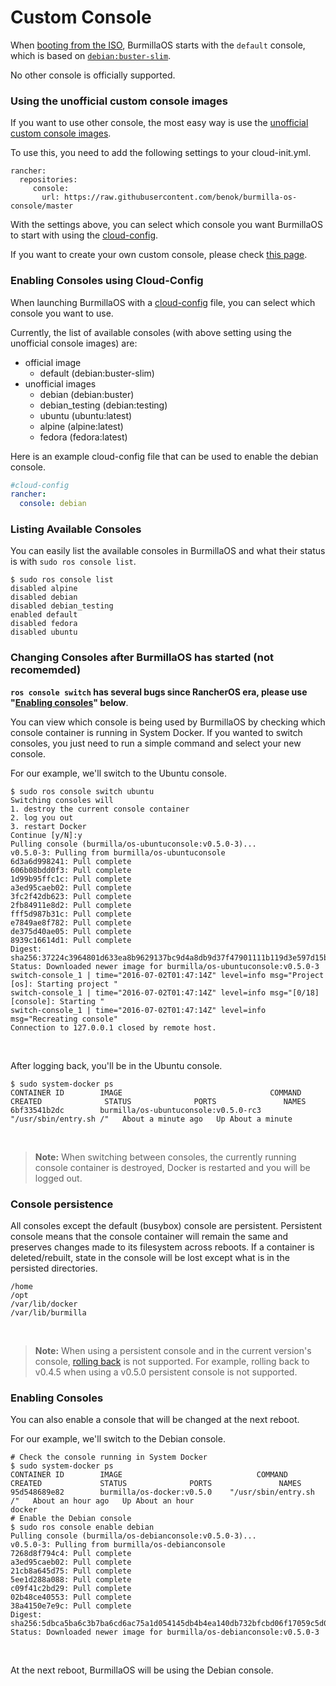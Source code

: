 # Custom Console

When [booting from the ISO](/docs/installation/workstation/boot-from-iso), BurmillaOS starts with the `default` console, which is based on [`debian:buster-slim`](https://github.com/burmilla/os/blob/v1.9.x/images/02-console/Dockerfile).

No other console is officially supported.

### Using the unofficial custom console images

If you want to use other console, the most easy way is use the [unofficial custom console images](https://github.com/benok/burmilla-os-console).

To use this, you need to add the following settings to your cloud-init.yml.

```
rancher:
  repositories:
     console:
       url: https://raw.githubusercontent.com/benok/burmilla-os-console/master
```

With the settings above, you can select which console you want BurmillaOS to start with using the [cloud-config](/docs/configuration/#cloud-config).

If you want to create your own custom console, please check [this page](https://github.com/benok/burmilla-os-console#how-to-build-your-own-console-and-use).

### Enabling Consoles using Cloud-Config

When launching BurmillaOS with a [cloud-config](/docs/configuration/#cloud-config) file, you can select which console you want to use.

Currently, the list of available consoles (with above setting using the unofficial console images) are:

* official image
  * default (debian:buster-slim)
* unofficial images
  * debian (debian:buster)
  * debian_testing (debian:testing)
  * ubuntu (ubuntu:latest)
  * alpine (alpine:latest)
  * fedora (fedora:latest)

Here is an example cloud-config file that can be used to enable the debian console.

```yaml
#cloud-config
rancher:
  console: debian
```

### Listing Available Consoles

You can easily list the available consoles in BurmillaOS and what their status is with `sudo ros console list`.

```
$ sudo ros console list
disabled alpine
disabled debian
disabled debian_testing
enabled default
disabled fedora
disabled ubuntu
```

### Changing Consoles after BurmillaOS has started (not recomemded)

**`ros console switch` has several bugs since RancherOS era, please use "[Enabling consoles](#enabling-consoles)" below**.

You can view which console is being used by BurmillaOS by checking which console container is running in System Docker. If you wanted to switch consoles, you just need to run a simple command and select your new console.

For our example, we'll switch to the Ubuntu console.

```
$ sudo ros console switch ubuntu
Switching consoles will
1. destroy the current console container
2. log you out
3. restart Docker
Continue [y/N]:y
Pulling console (burmilla/os-ubuntuconsole:v0.5.0-3)...
v0.5.0-3: Pulling from burmilla/os-ubuntuconsole
6d3a6d998241: Pull complete
606b08bdd0f3: Pull complete
1d99b95ffc1c: Pull complete
a3ed95caeb02: Pull complete
3fc2f42db623: Pull complete
2fb84911e8d2: Pull complete
fff5d987b31c: Pull complete
e7849ae8f782: Pull complete
de375d40ae05: Pull complete
8939c16614d1: Pull complete
Digest: sha256:37224c3964801d633ea8b9629137bc9d4a8db9d37f47901111b119d3e597d15b
Status: Downloaded newer image for burmilla/os-ubuntuconsole:v0.5.0-3
switch-console_1 | time="2016-07-02T01:47:14Z" level=info msg="Project [os]: Starting project "
switch-console_1 | time="2016-07-02T01:47:14Z" level=info msg="[0/18] [console]: Starting "
switch-console_1 | time="2016-07-02T01:47:14Z" level=info msg="Recreating console"
Connection to 127.0.0.1 closed by remote host.
```

<br>

After logging back, you'll be in the Ubuntu console.

```
$ sudo system-docker ps
CONTAINER ID        IMAGE                                 COMMAND                  CREATED              STATUS              PORTS               NAMES
6bf33541b2dc        burmilla/os-ubuntuconsole:v0.5.0-rc3   "/usr/sbin/entry.sh /"   About a minute ago   Up About a minute
```

<br>

> **Note:** When switching between consoles, the currently running console container is destroyed, Docker is restarted and you will be logged out.

### Console persistence

All consoles except the default (busybox) console are persistent. Persistent console means that the console container will remain the same and preserves changes made to its filesystem across reboots. If a container is deleted/rebuilt, state in the console will be lost except what is in the persisted directories.

```
/home
/opt
/var/lib/docker
/var/lib/burmilla
```

<br>

> **Note:** When using a persistent console and in the current version's console, [rolling back](/docs/installation/upgrading#rolling-back-an-upgrade) is not supported. For example, rolling back to v0.4.5 when using a v0.5.0 persistent console is not supported.

### Enabling Consoles

You can also enable a console that will be changed at the next reboot.

For our example, we'll switch to the Debian console.

```
# Check the console running in System Docker
$ sudo system-docker ps
CONTAINER ID        IMAGE                              COMMAND                  CREATED             STATUS              PORTS               NAMES
95d548689e82        burmilla/os-docker:v0.5.0    "/usr/sbin/entry.sh /"   About an hour ago   Up About an hour                        docker
# Enable the Debian console
$ sudo ros console enable debian
Pulling console (burmilla/os-debianconsole:v0.5.0-3)...
v0.5.0-3: Pulling from burmilla/os-debianconsole
7268d8f794c4: Pull complete
a3ed95caeb02: Pull complete
21cb8a645d75: Pull complete
5ee1d288a088: Pull complete
c09f41c2bd29: Pull complete
02b48ce40553: Pull complete
38a4150e7e9c: Pull complete
Digest: sha256:5dbca5ba6c3b7ba6cd6ac75a1d054145db4b4ea140db732bfcbd06f17059c5d0
Status: Downloaded newer image for burmilla/os-debianconsole:v0.5.0-3
```

<br>

At the next reboot, BurmillaOS will be using the Debian console.
